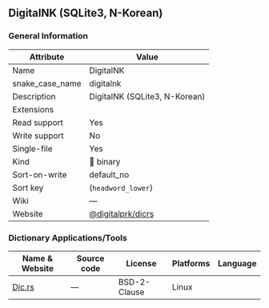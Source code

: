 DigitalNK (SQLite3, N-Korean)
-----------------------------

### General Information

| Attribute       | Value                                                    |
|-----------------|----------------------------------------------------------|
| Name            | DigitalNK                                                |
| snake_case_name | digitalnk                                                |
| Description     | DigitalNK (SQLite3, N-Korean)                            |
| Extensions      |                                                          |
| Read support    | Yes                                                      |
| Write support   | No                                                       |
| Single-file     | Yes                                                      |
| Kind            | 🔢 binary                                                |
| Sort-on-write   | default_no                                               |
| Sort key        | \(`headword_lower`\)                                     |
| Wiki            | ―                                                        |
| Website         | [@digitalprk/dicrs](https://github.com/digitalprk/dicrs) |

### Dictionary Applications/Tools

| Name & Website                                | Source code | License      | Platforms | Language |
|-----------------------------------------------|-------------|--------------|-----------|----------|
| [Dic.rs](https://github.com/digitalprk/dicrs) | ―           | BSD-2-Clause | Linux     |          |
